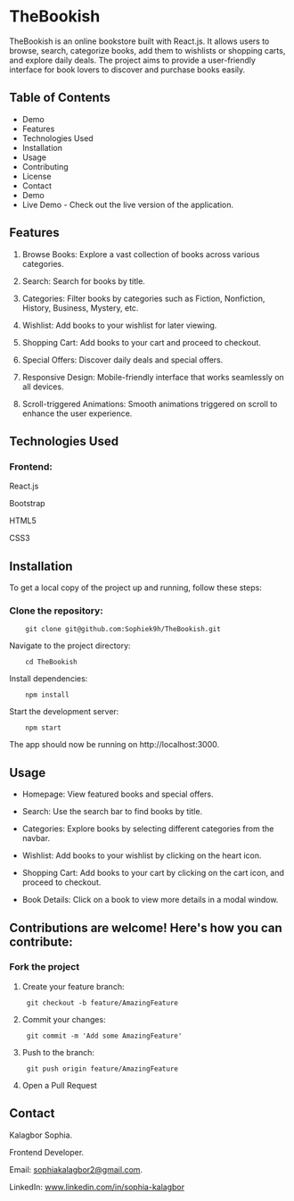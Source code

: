 # TheBookish

TheBookish is an online bookstore built with React.js. It allows users to browse, search, categorize books, add them to wishlists or shopping carts, and explore daily deals. The project aims to provide a user-friendly interface for book lovers to discover and purchase books easily.

## Table of Contents
- Demo
- Features
- Technologies Used
- Installation
- Usage
- Contributing
- License
- Contact
- Demo
- Live Demo - Check out the live version of the application.

## Features
1) Browse Books: Explore a vast collection of books across various categories.

2) Search: Search for books by title.

3) Categories: Filter books by categories such as Fiction, Nonfiction, History, Business, Mystery, etc.

4) Wishlist: Add books to your wishlist for later viewing.

5) Shopping Cart: Add books to your cart and proceed to checkout.

6) Special Offers: Discover daily deals and special offers.

7) Responsive Design: Mobile-friendly interface that works seamlessly on all devices.

8) Scroll-triggered Animations: Smooth animations triggered on scroll to enhance the user experience.

## Technologies Used

### Frontend:

React.js

Bootstrap

HTML5

CSS3

## Installation

To get a local copy of the project up and running, follow these steps:

### Clone the repository:

        git clone git@github.com:Sophiek9h/TheBookish.git

Navigate to the project directory:

        cd TheBookish

Install dependencies:

        npm install

Start the development server:

        npm start

The app should now be running on http://localhost:3000.

## Usage

- Homepage: View featured books and special offers.

- Search: Use the search bar to find books by title.

- Categories: Explore books by selecting different categories from the navbar.

- Wishlist: Add books to your wishlist by clicking on the heart icon.

- Shopping Cart: Add books to your cart by clicking on the cart icon, and proceed to checkout.

- Book Details: Click on a book to view more details in a modal window.


## Contributions are welcome! Here's how you can contribute:

### Fork the project

1) Create your feature branch:


        git checkout -b feature/AmazingFeature

2) Commit your changes:

        git commit -m 'Add some AmazingFeature'

3) Push to the branch:

        git push origin feature/AmazingFeature

4) Open a Pull Request


## Contact
Kalagbor Sophia.

Frontend Developer.

Email: sophiakalagbor2@gmail.com.

LinkedIn: www.linkedin.com/in/sophia-kalagbor
